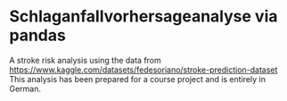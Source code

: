  # Schlaganfallvorhersageanalyse via pandas

A stroke risk analysis using the data from https://www.kaggle.com/datasets/fedesoriano/stroke-prediction-dataset
This analysis has been prepared for a course project and is entirely in German.

